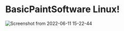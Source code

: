# BasicPaintSoftware Linux!

![Screenshot from 2022-06-11 15-22-44](https://user-images.githubusercontent.com/52569279/173191827-7466036e-6f9d-42a8-a061-aa93783c8d28.png)
